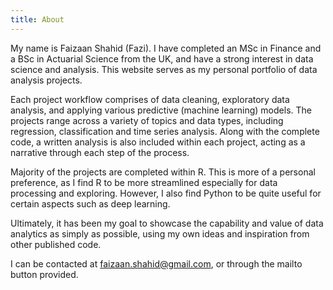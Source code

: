 ```yaml
---
title: About
---
```


My name is Faizaan Shahid (Fazi). I have completed an MSc in Finance and a BSc in Actuarial Science from the UK, and have a strong interest in data science and analysis. This website serves as my personal portfolio of data analysis projects. 

Each project workflow comprises of data cleaning, exploratory data analysis, and applying various predictive (machine learning) models. The projects range across a variety of topics and data types, including regression, classification and time series analysis. Along with the complete code, a written analysis is also included within each project, acting as a narrative through each step of the process. 

Majority of the projects are completed within R. This is more of a personal preference, as I find R to be more streamlined especially for data processing and exploring. However, I also find Python to be quite useful for certain aspects such as deep learning. 

Ultimately, it has been my goal to showcase the capability and value of data analytics as simply as possible, using my own ideas and inspiration from other published code. 

I can be contacted at faizaan.shahid@gmail.com, or through the mailto button provided.